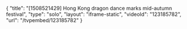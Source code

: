 {
    "title": "[1508521429] Hong Kong dragon dance marks mid-autumn festival",
    "type": "solo",
    "layout": "iframe-static",
    "videoId": "123185782",
    "url": "\/tvpembed\/123185782"
}